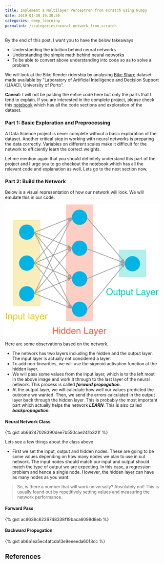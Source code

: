 ```yaml
---
title: Implement a Multilayer Perceptron from scratch using Numpy
date: 2019-01-30 19:30:50
categories: deep_learning
permalink: /:categories/neural_network_from_scratch
---
```


By the end of this post, I want you to have the below takeaways
- Understanding the intuition behind neural networks
- Understanding the simple math behind neural networks
- To be able to convert above understanding into code so as to solve a problem

We will look at the Bike Render ridership by analysing [Bike Share](https://github.com/vikramriyer/Neural_Network_from_Scratch_Numpy/tree/master/Bike-Sharing-Dataset) dataset made available by "Laboratory of Artificial Intelligence and Decision Support (LIAAD), University of Porto".

**Caveat**: I will not be pasting the entire code here but only the parts that I tend to explain. If you are interested in the complete project, please check this [notebook](https://github.com/vikramriyer/Neural_Network_from_Scratch_Numpy/blob/master/Your_first_neural_network_v1.ipynb) which has all the code sections and exploration of the dataset.

### Part 1: Basic Exploration and Preprocessing
A Data Science project is never complete without a basic exploration of the dataset. Another critical step in working with neural networks is preparing the data correctly. Variables on different scales make it difficult for the network to efficiently learn the correct weights.

Let me mention again that you should definitely understand this part of the project and I urge you to go checkout the notebook which has all the relevant code and explanation as well. Lets go to the next section now.

### Part 2: Build the Network
Below is a visual representation of how our network will look. We will emulate this in our code.

![Network](/assets/images/deep_learning/implement_multilayer_perceptron_from_scratch/neural_network.png)

Here are some observations based on the network.
- The network has two layers including the hidden and the output layer. The input layer is actually not considered a layer.
- To add non-linearities, we will use the sigmoid activation function at the hidden layer.
- We will pass some values from the input layer, which is to the left most in the above image and work it through to the last layer of the neural network. This process is called ___forward propogation___.
- At the output layer, we will calculate how well our values predicted the outcome we wanted. Then, we send the errors calculated in the output layer back through the hidden layer. This is probably the most important part which actually helps the network ___LEARN___. This is also called ___backpropagation___.

#### Neural Network Class

{% gist ab66247028390dee7b550cae241b321f %}

Lets see a few things about the class above
- First we set the input, output and hidden nodes. These are going to be some values depending on how many nodes we plan to use in out network. The input nodes should match our input and output should match the type of output we are expecting. In this case, a regression problem and hence a single node. However, the hidden layer can have as many nodes as you want.
> So, is there a number that will work universally? Absolutely not! This is usually found out by repetitively setting values and measuring the network performance.

#### Forward Pass

{% gist ac6639c6236748338f19baca6098d8eb %}

#### Backward Propogation

{% gist ab6a1ea5ec4afcda13e9eeeeda6013cc %}

## References
